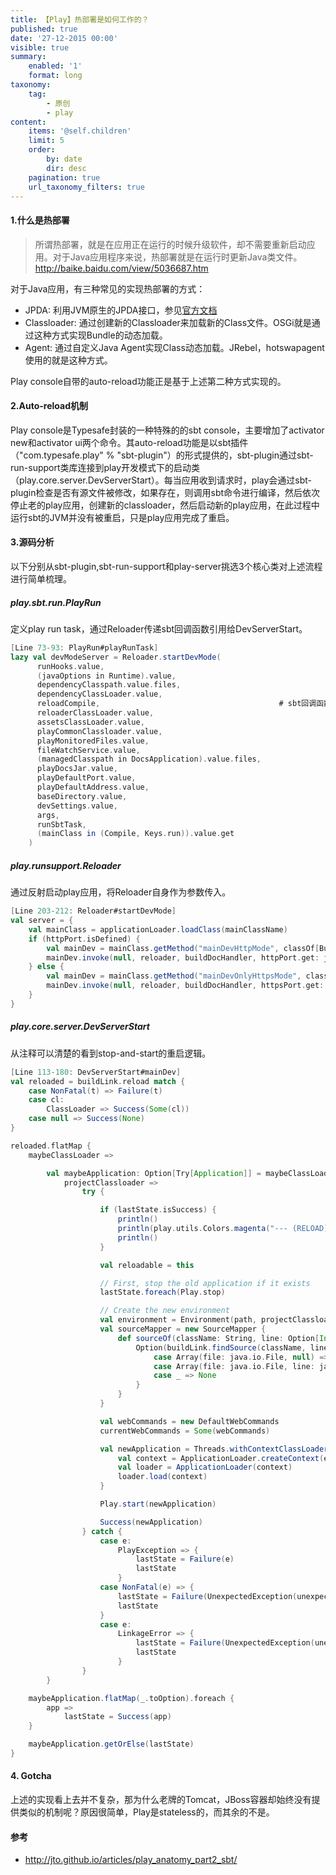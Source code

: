 ```yaml
---
title: 【Play】热部署是如何工作的？
published: true
date: '27-12-2015 00:00'
visible: true
summary:
    enabled: '1'
    format: long
taxonomy:
    tag:
        - 原创
        - play
content:
    items: '@self.children'
    limit: 5
    order:
        by: date
        dir: desc
    pagination: true
    url_taxonomy_filters: true
---
```


#### 1.什么是热部署

> 所谓热部署，就是在应用正在运行的时候升级软件，却不需要重新启动应用。对于Java应用程序来说，热部署就是在运行时更新Java类文件。
> http://baike.baidu.com/view/5036687.htm

对于Java应用，有三种常见的实现热部署的方式：

- JPDA: 利用JVM原生的JPDA接口，参见[官方文档](https://docs.oracle.com/javase/8/docs/technotes/guides/jpda/enhancements1.4.html#hotswap)
- Classloader: 通过创建新的Classloader来加载新的Class文件。OSGi就是通过这种方式实现Bundle的动态加载。
- Agent: 通过自定义Java Agent实现Class动态加载。JRebel，hotswapagent使用的就是这种方式。

Play console自带的auto-reload功能正是基于上述第二种方式实现的。

#### 2.Auto-reload机制

Play console是Typesafe封装的一种特殊的的sbt console，主要增加了activator new和activator ui两个命令。其auto-reload功能是以sbt插件（"com.typesafe.play" % "sbt-plugin"）的形式提供的，sbt-plugin通过sbt-run-support类库连接到play开发模式下的启动类（play.core.server.DevServerStart）。每当应用收到请求时，play会通过sbt-plugin检查是否有源文件被修改，如果存在，则调用sbt命令进行编译，然后依次停止老的play应用，创建新的classloader，然后启动新的play应用，在此过程中运行sbt的JVM并没有被重启，只是play应用完成了重启。

#### 3.源码分析

以下分别从sbt-plugin,sbt-run-support和play-server挑选3个核心类对上述流程进行简单梳理。

##### play.sbt.run.PlayRun

定义play run task，通过Reloader传递sbt回调函数引用给DevServerStart。

```scala
[Line 73-93: PlayRun#playRunTask]
lazy val devModeServer = Reloader.startDevMode(
      runHooks.value,
      (javaOptions in Runtime).value,
      dependencyClasspath.value.files,
      dependencyClassLoader.value,
      reloadCompile,										# sbt回调函数引用
      reloaderClassLoader.value,
      assetsClassLoader.value,
      playCommonClassloader.value,
      playMonitoredFiles.value,
      fileWatchService.value,
      (managedClasspath in DocsApplication).value.files,
      playDocsJar.value,
      playDefaultPort.value,
      playDefaultAddress.value,
      baseDirectory.value,
      devSettings.value,
      args,
      runSbtTask,
      (mainClass in (Compile, Keys.run)).value.get
    )
```

##### play.runsupport.Reloader

通过反射启动play应用，将Reloader自身作为参数传入。

```scala
[Line 203-212: Reloader#startDevMode]
val server = {
    val mainClass = applicationLoader.loadClass(mainClassName)
    if (httpPort.isDefined) {
        val mainDev = mainClass.getMethod("mainDevHttpMode", classOf[BuildLink], classOf[BuildDocHandler], classOf[Int], classOf[String])
        mainDev.invoke(null, reloader, buildDocHandler, httpPort.get: java.lang.Integer, httpAddress).asInstanceOf[play.core.server.ServerWithStop]
    } else {
        val mainDev = mainClass.getMethod("mainDevOnlyHttpsMode", classOf[BuildLink], classOf[BuildDocHandler], classOf[Int], classOf[String])
        mainDev.invoke(null, reloader, buildDocHandler, httpsPort.get: java.lang.Integer, httpAddress).asInstanceOf[play.core.server.ServerWithStop]
    }
}
```

##### play.core.server.DevServerStart

从注释可以清楚的看到stop-and-start的重启逻辑。

```scala
[Line 113-180: DevServerStart#mainDev]
val reloaded = buildLink.reload match {
    case NonFatal(t) => Failure(t)
    case cl:
        ClassLoader => Success(Some(cl))
    case null => Success(None)
}

reloaded.flatMap {
    maybeClassLoader =>

        val maybeApplication: Option[Try[Application]] = maybeClassLoader.map {
            projectClassloader =>
                try {

                    if (lastState.isSuccess) {
                        println()
                        println(play.utils.Colors.magenta("--- (RELOAD) ---"))
                        println()
                    }

                    val reloadable = this

                    // First, stop the old application if it exists
                    lastState.foreach(Play.stop)

                    // Create the new environment
                    val environment = Environment(path, projectClassloader, Mode.Dev)
                    val sourceMapper = new SourceMapper {
                        def sourceOf(className: String, line: Option[Int]) = {
                            Option(buildLink.findSource(className, line.map(_.asInstanceOf[java.lang.Integer]).orNull)).flatMap {
                                case Array(file: java.io.File, null) => Some((file, None))
                                case Array(file: java.io.File, line: java.lang.Integer) => Some((file, Some(line)))
                                case _ => None
                            }
                        }
                    }

                    val webCommands = new DefaultWebCommands
                    currentWebCommands = Some(webCommands)

                    val newApplication = Threads.withContextClassLoader(projectClassloader) {
                        val context = ApplicationLoader.createContext(environment, dirAndDevSettings, Some(sourceMapper), webCommands)
                        val loader = ApplicationLoader(context)
                        loader.load(context)
                    }

                    Play.start(newApplication)

                    Success(newApplication)
                } catch {
                    case e:
                        PlayException => {
                            lastState = Failure(e)
                            lastState
                        }
                    case NonFatal(e) => {
                        lastState = Failure(UnexpectedException(unexpected = Some(e)))
                        lastState
                    }
                    case e:
                        LinkageError => {
                            lastState = Failure(UnexpectedException(unexpected = Some(e)))
                            lastState
                        }
                }
        }

    maybeApplication.flatMap(_.toOption).foreach {
        app =>
            lastState = Success(app)
    }

    maybeApplication.getOrElse(lastState)
}
```

#### 4. Gotcha

上述的实现看上去并不复杂，那为什么老牌的Tomcat，JBoss容器却始终没有提供类似的机制呢？原因很简单，Play是stateless的，而其余的不是。

#### 参考

- http://jto.github.io/articles/play_anatomy_part2_sbt/